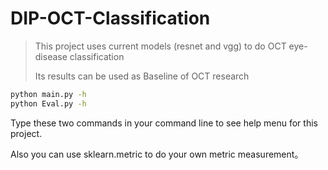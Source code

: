 # DIP-OCT-Classification

> This project uses current models (resnet and vgg) to do OCT eye-disease classification
>
> Its results can be used as Baseline of OCT research

```bash
python main.py -h
python Eval.py -h
```

Type these two commands in your command line to see help menu for this project.

Also you can use sklearn.metric to do your own metric measurement。